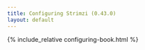 ```yaml
---
title: Configuring Strimzi (0.43.0)
layout: default
---
```


{% include_relative configuring-book.html %}
